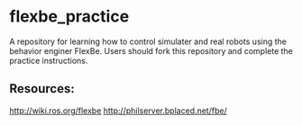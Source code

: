 # flexbe_practice
A repository for learning how to control simulater and real robots using the behavior enginer FlexBe. Users should fork this repository and complete the practice instructions.

## Resources:
http://wiki.ros.org/flexbe
http://philserver.bplaced.net/fbe/
